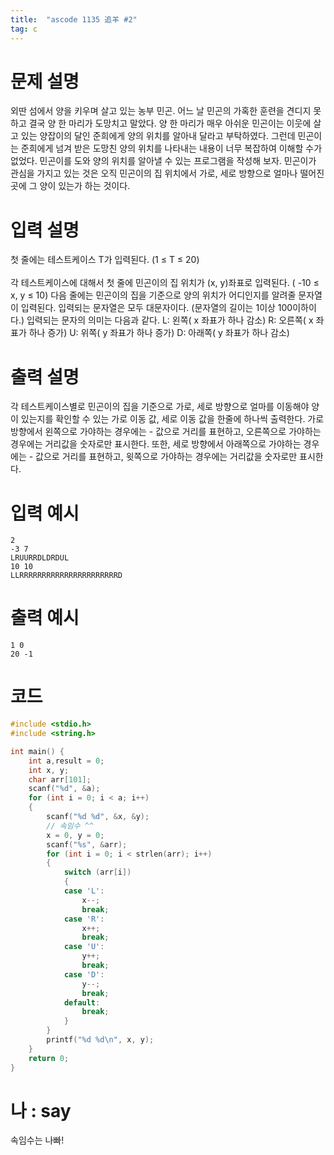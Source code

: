 ```yaml
---
title:  "ascode 1135 追羊 #2"
tag: c
---
```

# 문제 설명
외딴 섬에서 양을 키우며 살고 있는 농부 민곤. 어느 날 민곤의 가혹한 훈련을 견디지 못하고 결국 양 한 마리가 도망치고 말았다. 양 한 마리가 매우 아쉬운 민곤이는 이웃에 살고 있는 양잡이의 달인 준희에게 양의 위치를 알아내 달라고 부탁하였다. 그런데 민곤이는 준희에게 넘겨 받은 도망친 양의 위치를 나타내는 내용이 너무 복잡하여 이해할 수가 없었다. 민곤이를 도와 양의 위치를 알아낼 수 있는 프로그램을 작성해 보자. 민곤이가 관심을 가지고 있는 것은 오직 민곤이의 집 위치에서 가로, 세로 방향으로 얼마나 떨어진 곳에 그 양이 있는가 하는 것이다.
# 입력 설명
첫 줄에는 테스트케이스 T가 입력된다. (1 ≤ T ≤ 20) 
<br>
<br>
각 테스트케이스에 대해서 첫 줄에 민곤이의 집 위치가 (x, y)좌표로 입력된다. ( -10 ≤ x, y ≤ 10) 다음 줄에는 민곤이의 집을 기준으로 양의 위치가 어디인지를 알려줄 문자열이 입력된다. 입력되는 문자열은 모두 대문자이다. (문자열의 길이는 1이상 100이하이다.) 입력되는 문자의 의미는 다음과 같다. L: 왼쪽( x 좌표가 하나 감소) R: 오른쪽( x 좌표가 하나 증가) U: 위쪽( y 좌표가 하나 증가) D: 아래쪽( y 좌표가 하나 감소)

# 출력 설명
각 테스트케이스별로 민곤이의 집을 기준으로 가로, 세로 방향으로 얼마를 이동해야 양이 있는지를 확인할 수 있는 가로 이동 값, 세로 이동 값을 한줄에 하나씩 출력한다.  가로 방향에서 왼쪽으로 가야하는 경우에는 - 값으로 거리를 표현하고, 오른쪽으로 가야하는 경우에는 거리값을 숫자로만 표시한다. 또한, 세로 방향에서 아래쪽으로 가야하는 경우에는 - 값으로 거리를 표현하고, 윗쪽으로 가야하는 경우에는 거리값을 숫자로만 표시한다. 
# 입력 예시
```
2
-3 7
LRUURRDLDRDUL
10 10
LLRRRRRRRRRRRRRRRRRRRRRRD

```
# 출력 예시
```
1 0
20 -1
```
# 코드

```c
#include <stdio.h>
#include <string.h>

int main() {
    int a,result = 0;
    int x, y;
    char arr[101];
    scanf("%d", &a);
    for (int i = 0; i < a; i++)
    {
        scanf("%d %d", &x, &y);
        // 속임수 ^^
        x = 0, y = 0;
        scanf("%s", &arr);
        for (int i = 0; i < strlen(arr); i++)
        {
            switch (arr[i])
            {
            case 'L':
                x--;
                break;
            case 'R':
                x++;
                break;
            case 'U':
                y++;
                break;
            case 'D':
                y--;
                break;
            default:
                break;
            }
        }
        printf("%d %d\n", x, y);
    }
    return 0;
}
```

# 나 : say
속임수는 나빠!